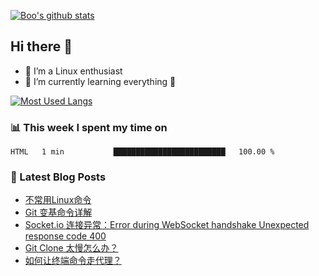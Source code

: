 
[![Boo's github stats](https://github-readme-stats.vercel.app/api?username=0xAiKang)](https://github.com/anuraghazra/github-readme-stats)

## Hi there 👋
* 🔭 I’m a Linux enthusiast
* 🏃️ I’m currently learning everything 🤣

[![Most Used Langs](https://github-readme-stats.vercel.app/api/top-langs/?username=0xAiKang)](https://github.com/anuraghazra/github-readme-stats)

### 📊 This week I spent my time on
<!--START_SECTION:waka-->
```text
HTML   1 min           █████████████████████████   100.00 % 
```
<!--END_SECTION:waka-->

### 📕 Latest Blog Posts
<!-- BLOG-POST-LIST:START -->
- [不常用Linux命令](https://www.0x2beace.com/not-commonly-used-linux-commands/)
- [Git 变基命令详解](https://www.0x2beace.com/detailed-explanation-of-git-rebase-commands/)
- [Socket.io 连接异常：Error during WebSocket handshake Unexpected response code 400](https://www.0x2beace.com/socket-io-connection-exception-error-during-webSocket-handshake-unexpected-response-code-400/)
- [Git Clone 太慢怎么办？](https://www.0x2beace.com/what-should-I-do-if-git-clone-is-too-slow/)
- [如何让终端命令走代理？](https://www.0x2beace.com/how-to-make-terminal-commands-go-through-proxy/)
<!-- BLOG-POST-LIST:END -->

